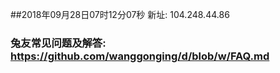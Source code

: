 ##2018年09月28日07时12分07秒 新址: 104.248.44.86
### 兔友常见问题及解答: https://github.com/wanggonging/d/blob/w/FAQ.md
